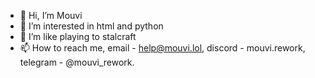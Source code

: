 - 👋 Hi, I’m Mouvi
- 👀 I’m interested in html and python
- 🌱 I’m like playing to stalcraft
- 📫 How to reach me, email - help@mouvi.lol, discord - mouvi.rework, telegram - @mouvi_rework.

